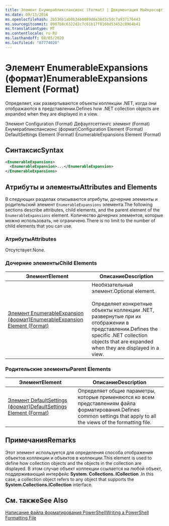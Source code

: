 ```yaml
---
title: Элемент Енумерабликспансионс (Format) | Документация Майкрософт
ms.date: 09/13/2016
ms.openlocfilehash: 2b536b1ab9b34b0089d0a38d3c5dc7a937176443
ms.sourcegitcommit: 0907b8c6322d2c7c61b17f8168d53452c8964b41
ms.translationtype: MT
ms.contentlocale: ru-RU
ms.lasthandoff: 08/05/2020
ms.locfileid: "87774020"
---
```

# <a name="enumerableexpansions-element-format"></a><span data-ttu-id="32ef9-102">Элемент EnumerableExpansions (формат)</span><span class="sxs-lookup"><span data-stu-id="32ef9-102">EnumerableExpansions Element (Format)</span></span>

<span data-ttu-id="32ef9-103">Определяет, как развертываются объекты коллекции .NET, когда они отображаются в представлении.</span><span class="sxs-lookup"><span data-stu-id="32ef9-103">Defines how .NET collection objects are expanded when they are displayed in a view.</span></span>

<span data-ttu-id="32ef9-104">Элемент Configuration (Format) Дефаултсеттингс элемент (Format) Енумерабликспансионс (формат)</span><span class="sxs-lookup"><span data-stu-id="32ef9-104">Configuration Element (Format) DefaultSettings Element (Format) EnumerableExpansions Element (Format)</span></span>

## <a name="syntax"></a><span data-ttu-id="32ef9-105">Синтаксис</span><span class="sxs-lookup"><span data-stu-id="32ef9-105">Syntax</span></span>

```xml
<EnumerableExpansions>
  <EnumerableExpansion>...</EnumerableExpansion>
</EnumerableExpansions>
```

## <a name="attributes-and-elements"></a><span data-ttu-id="32ef9-106">Атрибуты и элементы</span><span class="sxs-lookup"><span data-stu-id="32ef9-106">Attributes and Elements</span></span>

<span data-ttu-id="32ef9-107">В следующих разделах описываются атрибуты, дочерние элементы и родительский элемент `EnumerableExpansions` элемента.</span><span class="sxs-lookup"><span data-stu-id="32ef9-107">The following sections describe attributes, child elements, and the parent element of the `EnumerableExpansions` element.</span></span> <span data-ttu-id="32ef9-108">Количество дочерних элементов, которые можно использовать, не ограничено.</span><span class="sxs-lookup"><span data-stu-id="32ef9-108">There is no limit to the number of child elements that you can use.</span></span>

### <a name="attributes"></a><span data-ttu-id="32ef9-109">Атрибуты</span><span class="sxs-lookup"><span data-stu-id="32ef9-109">Attributes</span></span>

<span data-ttu-id="32ef9-110">Отсутствует.</span><span class="sxs-lookup"><span data-stu-id="32ef9-110">None.</span></span>

### <a name="child-elements"></a><span data-ttu-id="32ef9-111">Дочерние элементы</span><span class="sxs-lookup"><span data-stu-id="32ef9-111">Child Elements</span></span>

|<span data-ttu-id="32ef9-112">Элемент</span><span class="sxs-lookup"><span data-stu-id="32ef9-112">Element</span></span>|<span data-ttu-id="32ef9-113">Описание</span><span class="sxs-lookup"><span data-stu-id="32ef9-113">Description</span></span>|
|-------------|-----------------|
|[<span data-ttu-id="32ef9-114">Элемент EnumerableExpansion (формат)</span><span class="sxs-lookup"><span data-stu-id="32ef9-114">EnumerableExpansion Element (Format)</span></span>](./enumerableexpansion-element-format.md)|<span data-ttu-id="32ef9-115">Необязательный элемент.</span><span class="sxs-lookup"><span data-stu-id="32ef9-115">Optional element.</span></span><br /><br /> <span data-ttu-id="32ef9-116">Определяет конкретные объекты коллекции .NET, развернутые при их отображении в представлении.</span><span class="sxs-lookup"><span data-stu-id="32ef9-116">Defines the specific .NET collection objects that are expanded when they are displayed in a view.</span></span>|

### <a name="parent-elements"></a><span data-ttu-id="32ef9-117">Родительские элементы</span><span class="sxs-lookup"><span data-stu-id="32ef9-117">Parent Elements</span></span>

|<span data-ttu-id="32ef9-118">Элемент</span><span class="sxs-lookup"><span data-stu-id="32ef9-118">Element</span></span>|<span data-ttu-id="32ef9-119">Описание</span><span class="sxs-lookup"><span data-stu-id="32ef9-119">Description</span></span>|
|-------------|-----------------|
|[<span data-ttu-id="32ef9-120">Элемент DefaultSettings (формат)</span><span class="sxs-lookup"><span data-stu-id="32ef9-120">DefaultSettings Element (Format)</span></span>](./defaultsettings-element-format.md)|<span data-ttu-id="32ef9-121">Определяет общие параметры, которые применяются ко всем представлениям файла форматирования.</span><span class="sxs-lookup"><span data-stu-id="32ef9-121">Defines common settings that apply to all the views of the formatting file.</span></span>|

## <a name="remarks"></a><span data-ttu-id="32ef9-122">Примечания</span><span class="sxs-lookup"><span data-stu-id="32ef9-122">Remarks</span></span>

<span data-ttu-id="32ef9-123">Этот элемент используется для определения способа отображения объектов коллекции и объектов в коллекции.</span><span class="sxs-lookup"><span data-stu-id="32ef9-123">This element is used to define how collection objects and the objects in the collection are displayed.</span></span> <span data-ttu-id="32ef9-124">В этом случае объект коллекции ссылается на любой объект, поддерживающий интерфейс **System. Collections. ICollection** .</span><span class="sxs-lookup"><span data-stu-id="32ef9-124">In this case, a collection object refers to any object that supports the  **System.Collections.ICollection** interface.</span></span>

## <a name="see-also"></a><span data-ttu-id="32ef9-125">См. также</span><span class="sxs-lookup"><span data-stu-id="32ef9-125">See Also</span></span>

[<span data-ttu-id="32ef9-126">Написание файла форматирования PowerShell</span><span class="sxs-lookup"><span data-stu-id="32ef9-126">Writing a PowerShell Formatting File</span></span>](./writing-a-powershell-formatting-file.md)
